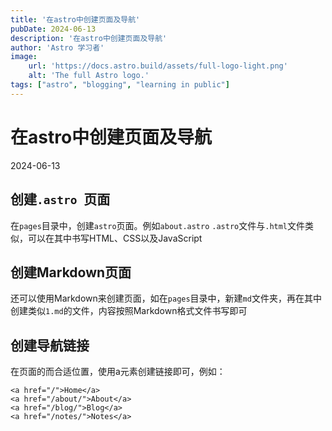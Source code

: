 ```yaml
---
title: '在astro中创建页面及导航'
pubDate: 2024-06-13
description: '在astro中创建页面及导航'
author: 'Astro 学习者'
image:
    url: 'https://docs.astro.build/assets/full-logo-light.png'
    alt: 'The full Astro logo.'
tags: ["astro", "blogging", "learning in public"]
---
```


# 在astro中创建页面及导航

2024-06-13

## 创建`.astro `页面

在`pages`目录中，创建`astro`页面。例如`about.astro`
`.astro`文件与`.html`文件类似，可以在其中书写HTML、CSS以及JavaScript

## 创建Markdown页面

还可以使用Markdown来创建页面，如在`pages`目录中，新建`md`文件夹，再在其中创建类似`1.md`的文件，内容按照Markdown格式文件书写即可

## 创建导航链接

在页面的而合适位置，使用a元素创建链接即可，例如：
```
<a href="/">Home</a>
<a href="/about/">About</a>
<a href="/blog/">Blog</a>
<a href="/notes/">Notes</a>
```
